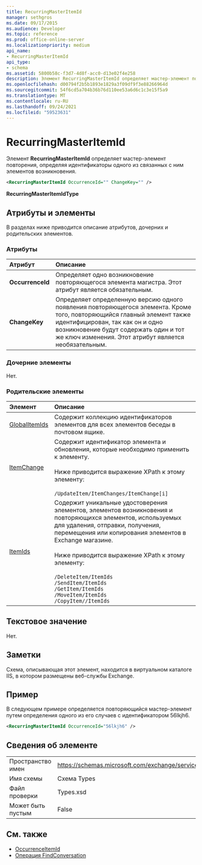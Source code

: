 ```yaml
---
title: RecurringMasterItemId
manager: sethgros
ms.date: 09/17/2015
ms.audience: Developer
ms.topic: reference
ms.prod: office-online-server
ms.localizationpriority: medium
api_name:
- RecurringMasterItemId
api_type:
- schema
ms.assetid: 5800b58c-f3d7-4d8f-acc0-d13e02f4e258
description: Элемент RecurringMasterItemId определяет мастер-элемент повторения, определяя идентификаторы одного из связанных с ним элементов возникновения.
ms.openlocfilehash: d00794f2b5b1893e1829a3f09df9f3e88266964d
ms.sourcegitcommit: 54f6cd5a704b36b76d110ee53a6d6c1c3e15f5a9
ms.translationtype: MT
ms.contentlocale: ru-RU
ms.lasthandoff: 09/24/2021
ms.locfileid: "59523631"
---
```

# <a name="recurringmasteritemid"></a>RecurringMasterItemId

Элемент **RecurringMasterItemId** определяет мастер-элемент повторения, определяя идентификаторы одного из связанных с ним элементов возникновения. 
  
```XML
<RecurringMasterItemId OccurrenceId="" ChangeKey="" />
```

 **RecurringMasterItemIdType**
## <a name="attributes-and-elements"></a>Атрибуты и элементы

В разделах ниже приводится описание атрибутов, дочерних и родительских элементов.
  
### <a name="attributes"></a>Атрибуты

|**Атрибут**|**Описание**|
|:-----|:-----|
|**OccurrenceId** <br/> |Определяет одно возникновение повторяющегося элемента магистра. Этот атрибут является обязательным.  <br/> |
|**ChangeKey** <br/> |Определяет определенную версию одного появления повторяющегося элемента. Кроме того, повторяющийся главный элемент также идентифицирован, так как он и одно возникновение будут содержать один и тот же ключ изменения. Этот атрибут является необязательным.  <br/> |
   
### <a name="child-elements"></a>Дочерние элементы

Нет.
  
### <a name="parent-elements"></a>Родительские элементы

|**Элемент**|**Описание**|
|:-----|:-----|
|[GlobalItemIds](globalitemids.md) <br/> |Содержит коллекцию идентификаторов элементов для всех элементов беседы в почтовом ящике.  <br/> |
|[ItemChange](itemchange.md) <br/> |Содержит идентификатор элемента и обновления, которые необходимо применить к элементу. <br/> <br/> Ниже приводится выражение XPath к этому элементу: <br/> <br/>  `/UpdateItem/ItemChanges/ItemChange[i]` <br/> |
|[ItemIds](itemids.md) <br/> | Содержит уникальные удостоверения элементов, элементов возникновения и повторяющихся элементов, используемых для удаления, отправки, получения, перемещения или копирования элементов в Exchange магазине. <br/> <br/>  Ниже приводится выражение XPath к этому элементу:  <br/><br/>  `/DeleteItem/ItemIds` <br/>  `/SendItem/ItemIds` <br/>  `/GetItem/ItemIds` <br/>  `/MoveItem/ItemIds` <br/>  `/CopyItem//ItemIds` <br/> |
   
## <a name="text-value"></a>Текстовое значение

Нет.
  
## <a name="remarks"></a>Заметки

Схема, описывающая этот элемент, находится в виртуальном каталоге IIS, в котором размещены веб-службы Exchange.
  
## <a name="example"></a>Пример

В следующем примере определяется повторяющийся мастер-элемент путем определения одного из его случаев с идентификатором 56lkjh6.
  
```XML
<RecurringMasterItemId OccurrenceId="56lkjh6" />
```

## <a name="element-information"></a>Сведения об элементе

|||
|:-----|:-----|
|Пространство имен  <br/> |https://schemas.microsoft.com/exchange/services/2006/types  <br/> |
|Имя схемы  <br/> |Схема Types  <br/> |
|Файл проверки  <br/> |Types.xsd  <br/> |
|Может быть пустым  <br/> |False  <br/> |
   
## <a name="see-also"></a>См. также

- [OccurrenceItemId](occurrenceitemid.md)
- [Операция FindConversation](findconversation-operation.md)

